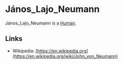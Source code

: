 # János_Lajo_Neumann

János_Lajo_Neumann is a [Human](40000001.md).

## Links

- Wikipedia: [https://en.wikipedia.org](https://en.wikipedia.org/wiki/John_von_Neumann)
